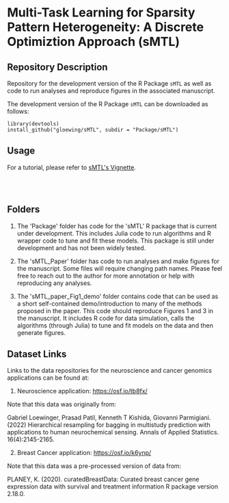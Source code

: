 # Multi-Task Learning for Sparsity Pattern Heterogeneity: A Discrete Optimiztion Approach (sMTL)
## Repository Description

Repository for the development version of the R Package `sMTL` as well as code to run analyses and reproduce figures in the associated manuscript.

The development version of the R Package `sMTL` can be downloaded as follows:

```{R}
library(devtools)
install_github("gloewing/sMTL", subdir = "Package/sMTL")
```

##  Usage
For a tutorial, please refer to [sMTL's Vignette](https://github.com/gloewing/sMTL/tree/main/Package/sMTL/vignettes). 

<br />
<br />

## Folders
1) The 'Package' folder has code for the 'sMTL' R package that is current under development. This includes Julia code to run algorithms and R wrapper code to tune and fit these models. This package is still under development and has not been widely tested.

2) The 'sMTL_Paper' folder has code to run analyses and make figures for the manuscript. Some files will require changing path names. Please feel free to reach out to the author for more annotation or help with reproducing any analyses.

3) The 'sMTL_paper_Fig1_demo' folder contains code that can be used as a short self-contained demo/introduction to many of the methods proposed in the paper. This code should reproduce Figures 1 and 3 in the manuscript. It includes R code for data simulation, calls the algorithms (through Julia) to tune and fit models on the data and then generate figures.

## Dataset Links
Links to the data repositories for the neuroscience and cancer genomics applications can be found at:

1) Neuroscience application: https://osf.io/tb8fx/

Note that this data was originally from:

Gabriel Loewinger, Prasad Patil, Kenneth T Kishida, Giovanni Parmigiani. (2022)
Hierarchical resampling for bagging in multistudy prediction with applications to human neurochemical sensing. Annals of Applied Statistics. 16(4):2145-2165.

2) Breast Cancer application: https://osf.io/k6ynp/

Note that this data was a pre-processed version of data from:

PLANEY, K. (2020). curatedBreastData: Curated breast cancer gene expression data with survival and treatment information R package version 2.18.0.
